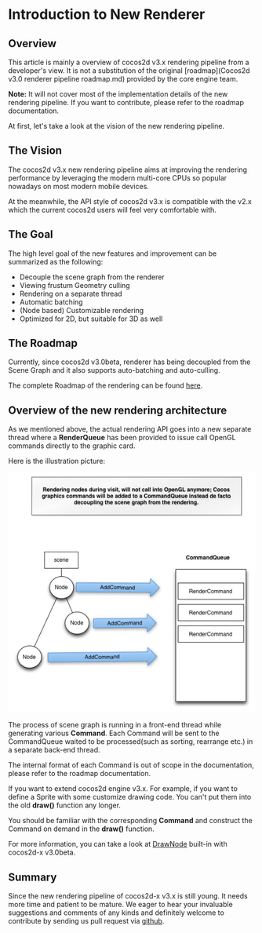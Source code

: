 Introduction to New Renderer
============================

## Overview
This article is mainly a overview of cocos2d v3.x rendering pipeline from a developer's view. It is not a substitution of the original [roadmap](Cocos2d v3.0 renderer pipeline roadmap.md) provided by the core engine team.

**Note:** It will not cover most of the implementation details of the new rendering pipeline. If you want to contribute, please refer to the roadmap documentation.

At first, let's take a look at the vision of the new rendering pipeline.

## The Vision
The cocos2d v3.x new rendering pipeline aims at improving the rendering performance by leveraging the modern multi-core CPUs so popular nowadays on most modern mobile devices.

At the meanwhile, the API style of cocos2d v3.x is compatible with the v2.x which the current cocos2d users will feel very comfortable with.

## The Goal
The high level goal of the new features and improvement can be summarized as the following:

- Decouple the scene graph from the renderer
- Viewing frustum Geometry culling
- Rendering on a separate thread
- Automatic batching
- (Node based) Customizable rendering
- Optimized for 2D, but suitable for 3D as well

## The Roadmap
Currently, since cocos2d v3.0beta, renderer has being decoupled from the Scene Graph and it also supports auto-batching and auto-culling.

The complete Roadmap of the rendering can be found [here](http://cocos2d-x.org/wiki/Cocos2d_v30_renderer_pipeline_roadmap).

## Overview of the new rendering architecture
As we mentioned above, the actual rendering API goes into a new separate thread where a **RenderQueue** has been provided to issue call OpenGL commands directly to the graphic card.

Here is the illustration picture:

![aa](Images/architexture.png)

The process of scene graph is running in a front-end thread while generating various **Command**. Each Command will be sent to the CommandQueue waited to be processed(such as sorting, rearrange etc.) in a separate back-end thread.

The internal format of each Command is out of scope in the documentation, please refer to the roadmap documentation.

If you want to extend cocos2d engine v3.x. For example, if you want to define a Sprite with some customize drawing code. You can't put them into the old **draw()** function any longer.

You should be familiar with the corresponding **Command** and construct the Command on demand in the **draw()** function.

For more information, you can take a look at [DrawNode](https://github.com/cocos2d/cocos2d-x/blob/develop/cocos/2d/CCDrawNode.cpp) built-in with cocos2d-x v3.0beta.

## Summary
Since the new rendering pipeline of cocos2d-x v3.x is still young. It needs more time and patient to be mature. We eager to hear your invaluable suggestions and comments of any kinds and definitely welcome to contribute by sending us pull request via [github](https://github.com/cocos2d/cocos2d-x).